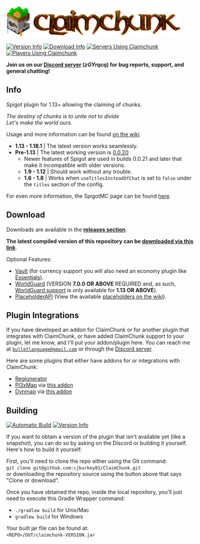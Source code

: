 ![ClaimChunk Logo](imgs/icon64.png)
![ClaimChunk Title](imgs/logo_carrier.png)

[![Version Info](https://img.shields.io/static/v1?label=Version&message=0.0.23-RC1&color=blueviolet&style=for-the-badge)](https://github.com/cjburkey01/ClaimChunk/releases)
[![Download Info](https://img.shields.io/static/v1?label=Spigot&message=1.18.1&color=blueviolet&style=for-the-badge)](https://www.spigotmc.org/resources/claimchunk.44458/)
[![Servers Using Claimchunk](https://img.shields.io/bstats/servers/5179?label=Servers&color=cornflowerblue&style=for-the-badge)](https://bstats.org/plugin/bukkit/ClaimChunk)
[![Players Using Claimchunk](https://img.shields.io/bstats/players/5179?label=Players&color=cornflowerblue&style=for-the-badge)](https://bstats.org/plugin/bukkit/ClaimChunk)

**Join us on our [Discord server](https://discord.gg/swW8xX665Z) (*zGYrqcq*) for bug reports, support, and general chatting!**

Info
----
Spigot plugin for 1.13+ allowing the claiming of chunks.

*The destiny of chunks is to unite not to divide*<br />
*Let's make the world ours.*

Usage and more information can be found [on the wiki](https://github.com/cjburkey01/ClaimChunk/wiki).

* **1.13 - 1.18.1** | The latest version works seamlessly.
* **Pre-1.13** | The latest working version is [0.0.20](https://github.com/cjburkey01/ClaimChunk/releases/tag/0.0.20)
  * Newer features of Spigot are used in builds 0.0.21 and later that make it incompatible with older versions.
  * **1.9 - 1.12** | Should work without any trouble.
  * **1.6 - 1.8** | Works when `useTitlesInsteadOfChat` is set to `false` under the `titles` section of the config.

For even more information, the SpigotMC page can be found [here](https://www.spigotmc.org/resources/claimchunk.44458/).

Download
--------
Downloads are available in the [**releases section**](https://github.com/cjburkey01/ClaimChunk/releases).

**The latest compiled version of this repository can be [downloaded via this link](https://nightly.link/cjburkey01/ClaimChunk/workflows/gradle/main/ClaimChunk.zip)**.

Optional Features:
* [Vault](https://www.spigotmc.org/resources/vault.34315/) (for currency support you will also need an economy plugin like [Essentials](https://www.spigotmc.org/resources/essentialsx.9089/)).
* [WorldGuard](https://dev.bukkit.org/projects/worldguard) (VERSION **7.0.0 OR ABOVE** REQUIRED and, as such, [WorldGuard support](https://github.com/cjburkey01/ClaimChunk/wiki/WorldGuard-Integration) is only available for **1.13 OR ABOVE**).
* [PlaceholderAPI](https://www.spigotmc.org/resources/placeholderapi.6245/) (View the available [placeholders on the wiki](https://github.com/cjburkey01/ClaimChunk/wiki/Placeholder-API-Integration)).

Plugin Integrations
-------------------
If you have developed an addon for ClaimChunk or for another plugin that integrates with ClaimChunk, or have added ClaimChunk support to your plugin, let me know, and I'll put your addon/plugin here.
You can reach me at [`bulletlanguage@gmail.com`](mailto:bulletlanguage@gmail.com) or through the [Discord server](https://discord.gg/swW8xX665Z).

Here are some plugins that either have addons for or integrations with ClaimChunk:
* [Regionerator](https://www.spigotmc.org/resources/regionerator.12219/)
* [Pl3xMap](https://github.com/pl3xgaming/Pl3xMap) via [this addon](https://ci.pl3x.net/view/Pl3xMap/job/Pl3xMap-ClaimChunk/)
* [Dynmap](https://www.spigotmc.org/resources/dynmap.274/) via [this addon](https://www.spigotmc.org/resources/dynmap-claimchunk.71093/)

Building
--------
[![Automatic Build](https://img.shields.io/github/workflow/status/cjburkey01/ClaimChunk/Automatic%20Build?style=for-the-badge)](https://claimchunk.cjburkey.com/server/Downloads.html#snapshot-downloads)
[![Version Info](https://img.shields.io/static/v1?label=Repository%20Version&message=0.0.23-RC2&color=ff5555&style=for-the-badge)](https://github.com/cjburkey01/ClaimChunk/archive/main.zip)

If you want to obtain a version of the plugin that isn't available yet (like a snapshot), you can do so by asking on the Discord or building it yourself. Here's how to build it yourself:

First, you'll need to clone the repo either using the Git command:<br />
`git clone git@github.com:cjburkey01/ClaimChunk.git`<br />
or downloading the repository source using the button above that says "Clone or download".

Once you have obtained the repo, inside the local repository, you'll just need to execute this Gradle Wrapper command:<br/>
* `./gradlew build` for Unix/Mac
* `gradlew build` for Windows

Your built jar file can be found at:<br />
`<REPO>/OUT/claimchunk-VERSION.jar`
